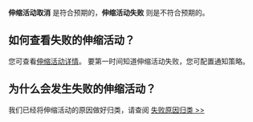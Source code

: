 **伸缩活动取消** 是符合预期的，**伸缩活动失败** 则是不符合预期的。

## 如何查看失败的伸缩活动？
您可查看[伸缩活动详情](http://tcecqpoc.fsphere.cn/document/product/377/3804)。
要第一时间知道伸缩活动失败，您可配置通知策略。

## 为什么会发生失败的伸缩活动？

我们已经将伸缩活动的原因做好归类，请查阅 [失败原因归类 >>](http://tcecqpoc.fsphere.cn/document/product/377/7862#as-.E7.94.9F.E4.BA.A7.E6.9C.BA.E5.99.A8.E5.A4.B1.E8.B4.A5.E5.8E.9F.E5.9B.A0.E5.BD.92.E7.B1.BB)
